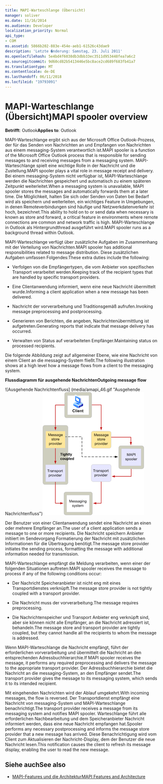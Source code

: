 ```yaml
---
title: MAPI-Warteschlange (Übersicht)
manager: soliver
ms.date: 11/16/2014
ms.audience: Developer
localization_priority: Normal
api_type:
- COM
ms.assetid: 5866b202-883e-454e-aeb1-61526c43dae9
description: 'Letzte �nderung: Samstag, 23. Juli 2011'
ms.openlocfilehash: 5e4bd4f6038db3dbb33ec3511d953448fea7a6c2
ms.sourcegitcommit: 9d60cd82b5413446e5bc8ace2cd689f683fb41a7
ms.translationtype: MT
ms.contentlocale: de-DE
ms.lasthandoff: 06/11/2018
ms.locfileid: "19793091"
---
```

# <a name="mapi-spooler-overview"></a><span data-ttu-id="6161e-103">MAPI-Warteschlange (Übersicht)</span><span class="sxs-lookup"><span data-stu-id="6161e-103">MAPI spooler overview</span></span>
  
<span data-ttu-id="6161e-104">**Betrifft**: Outlook</span><span class="sxs-lookup"><span data-stu-id="6161e-104">**Applies to**: Outlook</span></span> 
  
<span data-ttu-id="6161e-105">MAPI-Warteschlange ergibt sich aus der Microsoft Office Outlook-Prozess, der für das Senden von Nachrichten an und Empfangen von Nachrichten aus einem messaging-System verantwortlich ist.</span><span class="sxs-lookup"><span data-stu-id="6161e-105">MAPI spooler is a function of the Microsoft Office Outlook process that is responsible for sending messages to and receiving messages from a messaging system.</span></span> <span data-ttu-id="6161e-106">MAPI-Warteschlange spielt eine wichtige Rolle in der Nachricht und die Zustellung.</span><span class="sxs-lookup"><span data-stu-id="6161e-106">MAPI spooler plays a vital role in message receipt and delivery.</span></span> <span data-ttu-id="6161e-107">Bei einem messaging-System nicht verfügbar ist, MAPI-Warteschlange werden die Nachrichten gespeichert und automatisch zu einem späteren Zeitpunkt weiterleitet.</span><span class="sxs-lookup"><span data-stu-id="6161e-107">When a messaging system is unavailable, MAPI spooler stores the messages and automatically forwards them at a later time.</span></span> <span data-ttu-id="6161e-108">Die Möglichkeit, halten Sie sich oder Senden von Daten bei Bedarf wird als speichern und weiterleiten, ein wichtiges Feature in Umgebungen, in denen Remoteverbindungen sind häufige und Netzwerkdatenverkehr ist hoch, bezeichnet.</span><span class="sxs-lookup"><span data-stu-id="6161e-108">This ability to hold on to or send data when necessary is known as store and forward, a critical feature in environments where remote connections are common and network traffic is high.</span></span> <span data-ttu-id="6161e-109">MAPI-Warteschlange in Outlook als Hintergrundthread ausgeführt wird.</span><span class="sxs-lookup"><span data-stu-id="6161e-109">MAPI spooler runs as a background thread within Outlook.</span></span>
  
<span data-ttu-id="6161e-110">MAPI-Warteschlange verfügt über zusätzliche Aufgaben im Zusammenhang mit der Verteilung von Nachrichten.</span><span class="sxs-lookup"><span data-stu-id="6161e-110">MAPI spooler has additional responsibilities related to message distribution.</span></span> <span data-ttu-id="6161e-111">Diese zusätzlichen Aufgaben umfassen Folgendes:</span><span class="sxs-lookup"><span data-stu-id="6161e-111">These extra duties include the following:</span></span>
  
- <span data-ttu-id="6161e-112">Verfolgen von die Empfängertypen, die vom Anbieter von spezifischen Transport verarbeitet werden.</span><span class="sxs-lookup"><span data-stu-id="6161e-112">Keeping track of the recipient types that are handled by specific transport providers.</span></span>
    
- <span data-ttu-id="6161e-113">Eine Clientanwendung informiert, wenn eine neue Nachricht übermittelt wurde.</span><span class="sxs-lookup"><span data-stu-id="6161e-113">Informing a client application when a new message has been delivered.</span></span>
    
- <span data-ttu-id="6161e-114">Nachricht der vorverarbeitung und Traditionsgemäß aufrufen.</span><span class="sxs-lookup"><span data-stu-id="6161e-114">Invoking message preprocessing and postprocessing.</span></span>
    
- <span data-ttu-id="6161e-115">Generieren von Berichten, die angeben, Nachrichtenübermittlung ist aufgetreten.</span><span class="sxs-lookup"><span data-stu-id="6161e-115">Generating reports that indicate that message delivery has occurred.</span></span>
    
- <span data-ttu-id="6161e-116">Verwalten von Status auf verarbeiteten Empfänger.</span><span class="sxs-lookup"><span data-stu-id="6161e-116">Maintaining status on processed recipients.</span></span>
    
<span data-ttu-id="6161e-117">Die folgende Abbildung zeigt auf allgemeiner Ebene, wie eine Nachricht von einem Client an die messaging-System fließt.</span><span class="sxs-lookup"><span data-stu-id="6161e-117">The following illustration shows at a high level how a message flows from a client to the messaging system.</span></span>
  
<span data-ttu-id="6161e-118">**Flussdiagramm für ausgehende Nachrichten**</span><span class="sxs-lookup"><span data-stu-id="6161e-118">**Outgoing message flow**</span></span>
  
<span data-ttu-id="6161e-119">![Ausgehende Nachrichtenfluss] (media/amapi_46.gif "Ausgehende Nachrichtenfluss")</span><span class="sxs-lookup"><span data-stu-id="6161e-119">![Outgoing message flow](media/amapi_46.gif "Outgoing message flow")</span></span>
  
<span data-ttu-id="6161e-120">Der Benutzer von einer Clientanwendung sendet eine Nachricht an einen oder mehrere Empfänger an.</span><span class="sxs-lookup"><span data-stu-id="6161e-120">The user of a client application sends a message to one or more recipients.</span></span> <span data-ttu-id="6161e-121">Die Nachricht speichern Anbieter initiiert im Sendevorgang Formatierung der Nachricht mit zusätzlichen Informationen für die Übertragung benötigt.</span><span class="sxs-lookup"><span data-stu-id="6161e-121">The message store provider initiates the sending process, formatting the message with additional information needed for transmission.</span></span>
  
<span data-ttu-id="6161e-122">MAPI-Warteschlange empfängt die Meldung verarbeiten, wenn einer der folgenden Situationen auftreten:</span><span class="sxs-lookup"><span data-stu-id="6161e-122">MAPI spooler receives the message to process if any of the following conditions occur:</span></span>
  
- <span data-ttu-id="6161e-123">Der Nachricht Speicheranbieter ist nicht eng mit eines Transportdienstes verknüpft.</span><span class="sxs-lookup"><span data-stu-id="6161e-123">The message store provider is not tightly coupled with a transport provider.</span></span>
    
- <span data-ttu-id="6161e-124">Die Nachricht muss der vorverarbeitung.</span><span class="sxs-lookup"><span data-stu-id="6161e-124">The message requires preprocessing.</span></span>
    
- <span data-ttu-id="6161e-125">Die Nachrichtenspeicher und Transport Anbieter eng verknüpft sind, aber sie können nicht alle Empfänger, an die Nachricht adressiert ist, behandeln.</span><span class="sxs-lookup"><span data-stu-id="6161e-125">The message store and transport provider are tightly coupled, but they cannot handle all the recipients to whom the message is addressed.</span></span>
    
<span data-ttu-id="6161e-126">Wenn MAPI-Warteschlange die Nachricht empfängt, führt der erforderlichen vorverarbeitung und übermittelt die Nachricht an den entsprechenden Adressbuchhierarchie.</span><span class="sxs-lookup"><span data-stu-id="6161e-126">If MAPI spooler receives the message, it performs any required preprocessing and delivers the message to the appropriate transport provider.</span></span> <span data-ttu-id="6161e-127">Der Adressbuchhierarchie bietet die Nachricht an die messaging-System, an den Empfänger sendet.</span><span class="sxs-lookup"><span data-stu-id="6161e-127">The transport provider gives the message to its messaging system, which sends it to its intended recipient.</span></span>
  
<span data-ttu-id="6161e-128">Mit eingehenden Nachrichten wird der Ablauf umgekehrt.</span><span class="sxs-lookup"><span data-stu-id="6161e-128">With incoming messages, the flow is reversed.</span></span> <span data-ttu-id="6161e-129">Der Transportdienst empfängt eine Nachricht von messaging-System und MAPI-Warteschlange benachrichtigt.</span><span class="sxs-lookup"><span data-stu-id="6161e-129">The transport provider receives a message from its messaging system and notifies MAPI spooler.</span></span> <span data-ttu-id="6161e-130">Warteschlange führt alle erforderlichen Nachbearbeitung und dem Speicheranbieter Nachricht informiert werden, dass eine neue Nachricht empfangen hat.</span><span class="sxs-lookup"><span data-stu-id="6161e-130">Spooler performs any necessary postprocessing and informs the message store provider that a new message has arrived.</span></span> <span data-ttu-id="6161e-131">Diese Benachrichtigung wird vom Client zum Aktualisieren der Nachricht-Display, dem der Benutzer die neue Nachricht lesen.</span><span class="sxs-lookup"><span data-stu-id="6161e-131">This notification causes the client to refresh its message display, enabling the user to read the new message.</span></span>
  
## <a name="see-also"></a><span data-ttu-id="6161e-132">Siehe auch</span><span class="sxs-lookup"><span data-stu-id="6161e-132">See also</span></span>

- [<span data-ttu-id="6161e-133">MAPI-Features und die Architektur</span><span class="sxs-lookup"><span data-stu-id="6161e-133">MAPI Features and Architecture</span></span>](mapi-features-and-architecture.md)

